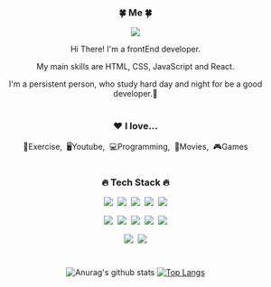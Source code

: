 <div align="center">
<h3 align="center">🍀 Me 🍀</h3>
<p align="center"><img src="https://img.shields.io/badge/BLOG-EA4AAA?style=flat&logo=GitHub Sponsors&logoColor=white"/></p>
<p align="center">Hi There! I'm a frontEnd developer.</p>
<p align="center"> My main skills are HTML, CSS, JavaScript and React.</p>
<p align="center">I'm a persistent person, who study hard day and night for be a good developer.🥰</p>
  
#
<h3 align="center">❤️ I love...</h3>
<p align="center">💪Exercise,&nbsp;&nbsp;🖥Youtube,&nbsp;&nbsp;💻Programming,&nbsp;&nbsp;🎥Movies,&nbsp;&nbsp;🎮Games</p>
  
#
<h3 align="center">🔥 Tech Stack 🔥</h3>
<p align="center"><img src="https://img.shields.io/badge/HTML5-E34F26?style=flat&logo=html5&logoColor=white"/>&nbsp;&nbsp;<img src="https://img.shields.io/badge/CSS3-1572B6?style=flat&logo=css3&logoColor=white"/>&nbsp;&nbsp;<img src="https://img.shields.io/badge/JavaScript-gray?style=flat&logo=JavaScript&logoColor=F7DF1E"/>&nbsp;&nbsp;<img src="https://img.shields.io/badge/React-white?style=flat&logo=React&logoColor=61DAFB"/>&nbsp;&nbsp;<img src="https://img.shields.io/badge/jQuery-0769AD?style=flat&logo=jQuery&logoColor=black"/></p>

<p align="center"><img src="https://img.shields.io/badge/Node.js-c2c5c5?style=flat&logo=Node.js&logoColor=339933"/>&nbsp;&nbsp;<img src="https://img.shields.io/badge/Java-007396?style=flat&logo=Java&logoColor=white"/>&nbsp;&nbsp;<img src="https://img.shields.io/badge/Python-white?style=flat&logo=Python&logoColor=#3776AB"/>&nbsp;&nbsp;<img src="https://img.shields.io/badge/c-pink?style=flat&logo=c&logoColor=#A8B9CC"/>&nbsp;&nbsp;<img src="https://img.shields.io/badge/MySQL-f1d8d9?style=flat&logo=MySQL&logoColor=4479A1"/></p>

<p align="center"><img src="https://img.shields.io/badge/Notion-b4f5bd?style=flat&logo=Notion&logoColor=black"/>&nbsp;&nbsp;<img src="https://img.shields.io/badge/GitHub-gray?style=flat&logo=GitHub&logoColor=black"/></p>
  
#
![Anurag's github stats](https://github-readme-stats.vercel.app/api?username=6810779s&show_icons=true&theme=tokyonight)
[![Top Langs](https://github-readme-stats.vercel.app/api/top-langs/?username=6810779s&layout=compact&theme=dracula)](https://github.com/metleeha)

</div>


<!--
**6810779s/6810779s** is a ✨ _special_ ✨ repository because its `README.md` (this file) appears on your GitHub profile.

Here are some ideas to get you started:

- 🔭 I’m currently working on ...
- 🌱 I’m currently learning ...
- 👯 I’m looking to collaborate on ...
- 🤔 I’m looking for help with ...
- 💬 Ask me about ...
- 📫 How to reach me: ...
- 😄 Pronouns: ...
- ⚡ Fun fact: ...
-->
